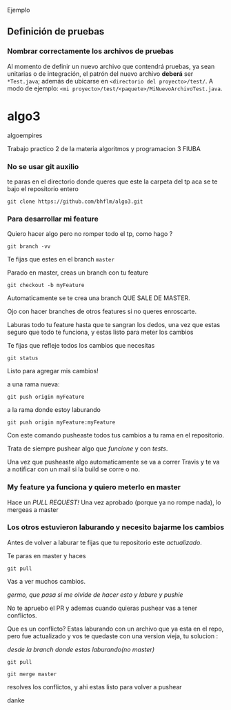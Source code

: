 Ejemplo
## Definición de pruebas
### Nombrar correctamente los archivos de pruebas

Al momento de definir un nuevo archivo que contendrá pruebas, ya sean unitarias o de integración, el patrón del nuevo archivo **deberá** ser `*Test.java`; además de ubicarse en `<directorio del proyecto>/test/`. A modo de ejemplo: `<mi proyecto>/test/<paquete>/MiNuevoArchivoTest.java`.

# algo3
algoempires


Trabajo practico 2 de la materia algoritmos y programacion 3 FIUBA


### No se usar git auxilio

te paras en el directorio donde queres que este la carpeta del tp
aca se te bajo el repositorio entero

`git clone https://github.com/bhflm/algo3.git`



### Para desarrollar mi feature

Quiero hacer algo pero no romper todo el tp, como hago ?

`git branch -vv`

Te fijas que estes en el branch `master`

Parado en master, creas un branch con tu feature

`git checkout -b myFeature`

Automaticamente se te crea una branch QUE SALE DE MASTER.

Ojo con hacer branches de otros features si no queres enroscarte.

Laburas todo tu feature hasta que te sangran los dedos, una vez que estas seguro que todo te funciona, y estas listo para meter los cambios

Te fijas que refleje todos los cambios que necesitas

`git status`

Listo para agregar mis cambios!

a una rama nueva:

`git push origin myFeature`

a la rama donde estoy laburando

`git push origin myFeature:myFeature`

Con este comando pusheaste todos tus cambios a tu rama en el repositorio.

Trata de siempre pushear algo que *funcione* y con *tests*.

Una vez que pusheaste algo automaticamente se va a correr Travis y te va a notificar con un mail si la build se corre o no.


### My feature ya funciona y quiero meterlo en master

Hace un *PULL REQUEST!* Una vez aprobado (porque ya no rompe nada), lo mergeas a master


### Los otros estuvieron laburando y necesito bajarme los cambios

Antes de volver a laburar te fijas que tu repositorio este *actualizado*.

Te paras en master y haces

`git pull`

Vas a ver muchos cambios.

_germo, que pasa si me olvide de hacer esto y labure y pushie_

No te apruebo el PR y ademas cuando quieras pushear vas a tener conflictos.

Que es un conflicto? Estas laburando con un archivo que ya esta en el repo, pero fue actualizado y vos te quedaste con una version vieja, tu solucion :

_desde la branch donde estas laburando(no master)_

`git pull`

`git merge master`

resolves los conflictos, y ahi estas listo para volver a pushear



danke
